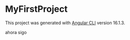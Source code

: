 # MyFirstProject

This project was generated with [Angular CLI](https://github.com/angular/angular-cli) version 16.1.3.

ahora sigo

